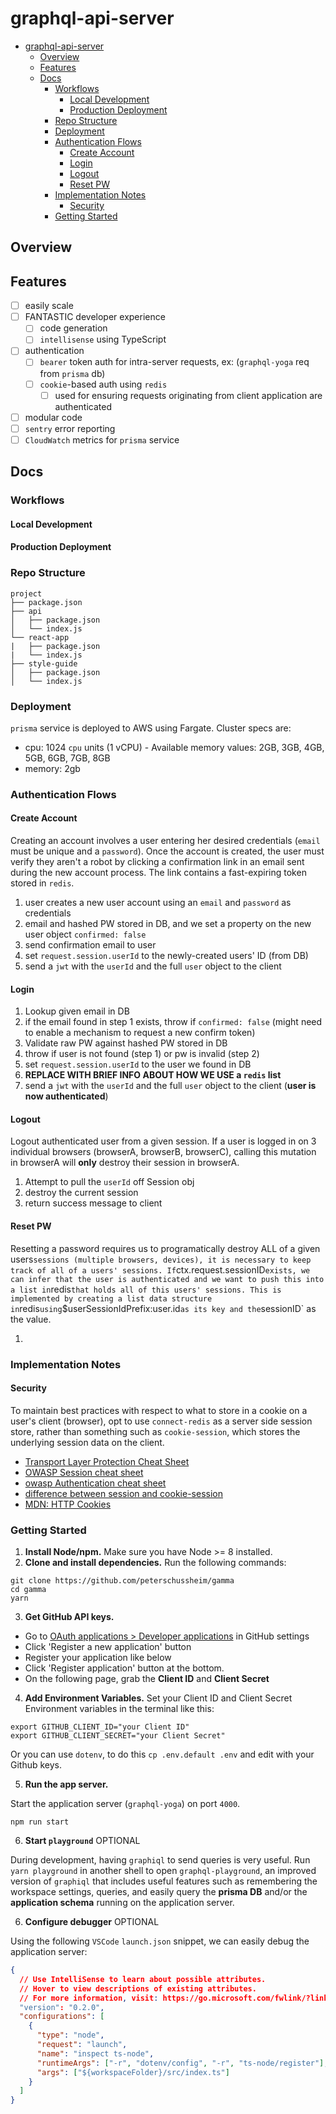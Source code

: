 # graphql-api-server

- [graphql-api-server](#graphql-api-server)
  - [Overview](#overview)
  - [Features](#features)
  - [Docs](#docs)
    - [Workflows](#workflows)
      - [Local Development](#local-development)
      - [Production Deployment](#production-deployment)
    - [Repo Structure](#repo-structure)
    - [Deployment](#deployment)
    - [Authentication Flows](#authentication-flows)
      - [Create Account](#create-account)
      - [Login](#login)
      - [Logout](#logout)
      - [Reset PW](#reset-pw)
    - [Implementation Notes](#implementation-notes)
      - [Security](#security)
    - [Getting Started](#getting-started)

## Overview

## Features

- [ ] easily scale
- [ ] FANTASTIC developer experience
  - [ ] code generation
  - [ ] `intellisense` using TypeScript
- [ ] authentication
  - [ ] `bearer` token auth for intra-server requests, ex: (`graphql-yoga` req from `prisma` db)
  - [ ] `cookie`-based auth using `redis`
    - [ ] used for ensuring requests originating from client application are authenticated
- [ ] modular code
- [ ] `sentry` error reporting
- [ ] `CloudWatch` metrics for `prisma` service

## Docs

### Workflows

#### Local Development

#### Production Deployment

### Repo Structure

```
project
├── package.json
├── api
│   ├── package.json
│   └── index.js
└── react-app
|   ├── package.json
|   └── index.js
├── style-guide
│   ├── package.json
│   └── index.js
```

### Deployment

`prisma` service is deployed to AWS using Fargate. Cluster specs are:

- cpu: 1024 `cpu` units (1 vCPU) - Available memory values: 2GB, 3GB, 4GB, 5GB, 6GB, 7GB, 8GB
- memory: 2gb

### Authentication Flows

#### Create Account

Creating an account involves a user entering her desired credentials (`email` must be unique and a `password`). Once the account is created, the user must verify they aren't a robot by clicking a confirmation link in an email sent during the new account process. The link contains a fast-expiring token stored in `redis`.

1.  user creates a new user account using an `email` and `password` as credentials
2.  email and hashed PW stored in DB, and we set a property on the new user object `confirmed: false`
3.  send confirmation email to user
4.  set `request.session.userId` to the newly-created users' ID (from DB)
5.  send a `jwt` with the `userId` and the full `user` object to the client

#### Login

1.  Lookup given email in DB
2.  if the email found in step 1 exists, throw if `confirmed: false` (might need to enable a mechanism to request a new confirm token)
3.  Validate raw PW against hashed PW stored in DB
4.  throw if user is not found (step 1) or pw is invalid (step 2)
5.  set `request.session.userId` to the user we found in DB
6.  **REPLACE WITH BRIEF INFO ABOUT HOW WE USE a `redis` list**
7.  send a `jwt` with the `userId` and the full `user` object to the client (**user is now authenticated**)

#### Logout

Logout authenticated user from a given session. If a user is logged in on 3 individual browsers (browserA, browserB, browserC), calling this mutation in browserA will **only** destroy their session in browserA.

1.  Attempt to pull the `userId` off Session obj
2.  destroy the current session
3.  return success message to client

#### Reset PW

Resetting a password requires us to programatically destroy ALL of a given users`sessions (multiple browsers, devices), it is necessary to keep track of all of a users' sessions. If`ctx.request.sessionID`exists, we can infer that the user is authenticated and we want to push this into a list in`redis`that holds all of this users' sessions. This is implemented by creating a list data structure in`redis`using`$userSessionIdPrefix:user.id`as its key and the`sessionID` as the value.

1.

### Implementation Notes

#### Security

To maintain best practices with respect to what to store in a cookie on a user's client (browser), opt to use `connect-redis` as a server side session store, rather than something such as `cookie-session`, which stores the underlying session data on the client.

- [Transport Layer Protection Cheat Sheet][transport layer protection cheat sheet]
- [OWASP Session cheat sheet][owasp session cheat sheet]
- [owasp Authentication cheat sheet][owasp authentication cheat sheet]
- [difference between session and cookie-session][difference between session and cookie-session]
- [MDN: HTTP Cookies][mdn: http cookies]

### Getting Started

1.  **Install Node/npm.** Make sure you have Node >= 8 installed.
2.  **Clone and install dependencies.**
    Run the following commands:

```
git clone https://github.com/peterschussheim/gamma
cd gamma
yarn
```

3.  **Get GitHub API keys.**

- Go to [OAuth applications > Developer applications](https://github.com/settings/developers) in GitHub settings
- Click 'Register a new application' button
- Register your application like below
- Click 'Register application' button at the bottom.
- On the following page, grab the **Client ID** and **Client Secret**

4.  **Add Environment Variables.** Set your Client ID and Client Secret Environment variables in the terminal like this:

```
export GITHUB_CLIENT_ID="your Client ID"
export GITHUB_CLIENT_SECRET="your Client Secret"
```

Or you can use `dotenv`, to do this `cp .env.default .env` and edit with your Github keys.

5.  **Run the app server.**

Start the application server (`graphql-yoga`) on port `4000`.

```
npm run start
```

6.  **Start `playground`** OPTIONAL

During development, having `graphiql` to send queries is very useful. Run `yarn playground` in another shell
to open `graphql-playground`, an improved version of `graphiql` that includes useful features such as remembering the workspace settings, queries, and easily query the **prisma DB** and/or the **application schema** running on the application server.

6.  **Configure debugger** OPTIONAL

Using the following `VSCode` `launch.json` snippet, we can easily debug the application server:

```json
{
  // Use IntelliSense to learn about possible attributes.
  // Hover to view descriptions of existing attributes.
  // For more information, visit: https://go.microsoft.com/fwlink/?linkid=830387
  "version": "0.2.0",
  "configurations": [
    {
      "type": "node",
      "request": "launch",
      "name": "inspect ts-node",
      "runtimeArgs": ["-r", "dotenv/config", "-r", "ts-node/register"],
      "args": ["${workspaceFolder}/src/index.ts"]
    }
  ]
}
```

[npm]: https://www.npmjs.com/
[node]: https://nodejs.org
[git]: https://git-scm.com/
[githunt-api]: https://github.com/apollographql/GitHunt-API/blob/d3e076eb8e4b9c702ce9890a31fe5d3d5e810e78/api/githubLogin.js
[connector-diagram]: resources/connector-model-diagram.png
[connector-md]: https://github.com/apollographql/graphql-tools/blob/master/designs/connectors.md
[difference between session and cookie-session]: https://stackoverflow.com/questions/15744897/what-is-the-difference-between-session-and-cookiesession-middleware-in-conne/15745086#15745086
[owasp session cheat sheet]: https://www.owasp.org/index.php/Session_Management_Cheat_Sheet
[owasp authentication cheat sheet]: https://www.owasp.org/index.php/Authentication_Cheat_Sheet
[transport layer protection cheat sheet]: https://www.owasp.org/index.php/Transport_Layer_Protection_Cheat_Sheet
[forgot password cheat sheet]: https://www.owasp.org/index.php/Forgot_Password_Cheat_Sheet
[mdn: http cookies]: https://developer.mozilla.org/en-US/docs/Web/HTTP/Cookies
[mdn: redis tips]: https://developer.mozilla.org/en-US/docs/Mozilla/Redis_Tips
